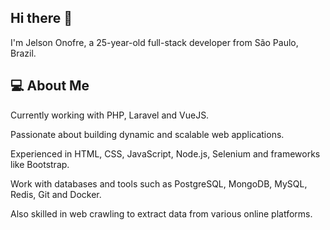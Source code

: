 ## Hi there 👋

I'm Jelson Onofre, a 25-year-old full-stack developer from São Paulo, Brazil.

## 💻 About Me
Currently working with PHP, Laravel and VueJS.

Passionate about building dynamic and scalable web applications.

Experienced in HTML, CSS, JavaScript, Node.js, Selenium and frameworks like Bootstrap.

Work with databases and tools such as PostgreSQL, MongoDB, MySQL, Redis, Git and Docker.

Also skilled in web crawling to extract data from various online platforms.
